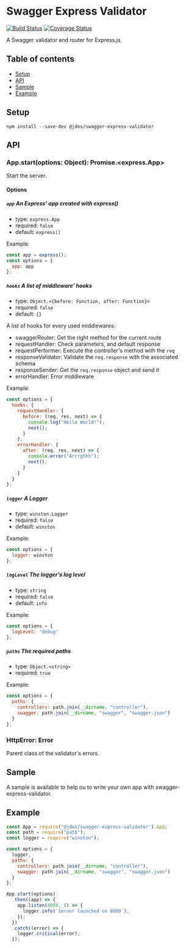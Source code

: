 # Swagger Express Validator

[![Build Status](https://travis-ci.org/jeandesravines/swagger-express-validator.svg)](https://travis-ci.org/jeandesravines/swagger-express-validator)
[![Coverage Status](https://coveralls.io/repos/github/jeandesravines/swagger-express-validator/badge.svg?branch=master)](https://coveralls.io/github/jeandesravines/swagger-express-validator?branch=master)

A Swagger validator and router for Express.js

## Table of contents

* [Setup](#setup)
* [API](#api)
* [Sample](#sample)
* [Example](#example)


## Setup

```shell
npm install --save-dev @jdes/swagger-express-validator
```

## API 

### App.start(options: Object): Promise.<express.App>

Start the server.

#### Options

##### `app` An Express' app created with express()

* type: `express.App`
* required: `false`
* default: `express()`

Example:
```javascript
const app = express();
const options = {
  app: app
};
```

##### `hooks` A list of middleware' hooks

* type: `Object.<{before: Function, after: Function}>`
* required: `false`
* default: `{}`

A list of hooks for every used middlewares:
* swaggerRouter: Get the right method for the current route
* requestHandler: Check parameters, and default response
* requestPerformer: Execute the controller's method with the `req`
* responseValidator: Validate the `req.response` with the associated schema
* responseSender: Get the `req.response` object and send it
* errorHandler: Error middleware

Example:
```javascript
const options = {
  hooks: {
    requestHandler: {
      before: (req, res, next) => {
        console.log("Hello World!");
        next();
      }
    },
    errorHandler: {
      after: (req, res, next) => {
        console.error("Arrrghhh");
        next();
      }
    }
  }
};
```

##### `logger` A Logger

* type: `winston.Logger`
* required: `false`
* default: `winston`

Example: 
```javascript
const options = {
  logger: winston
};
```

##### `logLevel` The logger's log level

* type: `string`
* required: `false`
* default: `info`

Example: 
```javascript
const options = {
  logLevel: 'debug'
};
```

##### `paths` The required paths

* type: `Object.<string>`
* required: `true`

Example:
```javascript
const options = {
  paths: {
    controllers: path.join(__dirname, "controller"),
    swagger: path.join(__dirname, "swagger", "swagger.json")
  }
};
```

### HttpError: Error

Parent class of the validator's errors.

## Sample

A sample is available to help ou to write your own app with swagger-express-validator.

## Example

```javascript
const App = require("@jdes/swagger-express-validator").App;
const path = require("path");
const logger = require("winston");

const options = {
  logger,
  paths: {
    controllers: path.join(__dirname, "controller"),
    swagger: path.join(__dirname, "swagger", "swagger.json")
  }
};

App.start(options)
  .then((app) => {
    app.listen(8080, () => {
      logger.info(`Server launched on 8080`);
    });
  })
  .catch((error) => {
    logger.critical(error);
  });
```
